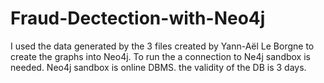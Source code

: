# Fraud-Dectection-with-Neo4j
I used the data generated by the 3 files created by Yann-Aël Le Borgne to create the graphs into Neo4j.
To run the a connection to Ne4j sandbox is needed. Neo4j sandbox is online DBMS. the validity of the DB is 3 days.
